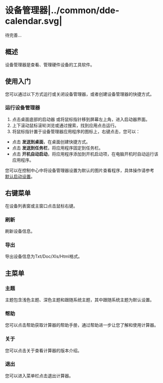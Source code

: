 # 设备管理器|../common/dde-calendar.svg|

待完善...

## 概述

设备管理器是查看、管理硬件设备的工具软件。

## 使用入门

您可以通过以下方式运行或关闭设备管理器，或者创建设备管理器的快捷方式。

### 运行设备管理器

1. 点击桌面底部的启动器 或将鼠标指针移到屏幕左上角，进入启动器界面。
2. 上下滚动鼠标滚轮浏览或通过搜索，找到应用点击运行。
3. 将鼠标指针置于设备管理器应用程序的图标上，右键点击，您可以：
- 点击 **发送到桌面**，在桌面创建快捷方式。
- 点击 **发送到任务栏**，将应用程序固定到任务栏。
- 点击 **开机自动启动**，将应用程序添加到开机启动项，在电脑开机时自动运行该应用程序。

您可以在控制中心中将设备管理器设置为默认的图片查看程序，具体操作请参考 [默认启动设置](dman:///dde-control-center#默认程序设置)。

## 右键菜单

在设备列表窗或主窗口点击鼠标右键。

### 刷新

刷新设备信息。

### 导出

导出设备信息为Txt/Doc/Xls/Html格式。




## 主菜单

### 主题

主题包含浅色主题、深色主题和跟随系统主题，其中跟随系统主题为默认设置。

### 帮助

您可以点击帮助获取计算器的帮助手册，通过帮助进一步让您了解和使用计算器。


### 关于

您可以点击关于查看计算器的版本介绍。

### 退出

您可以进入菜单栏点击退出计算器。


